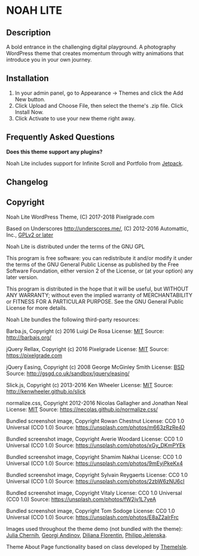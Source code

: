 # NOAH LITE

## Description

A bold entrance in the challenging digital playground. A photography WordPress theme that creates momentum through witty animations that introduce you in your own journey.

## Installation

1. In your admin panel, go to Appearance -> Themes and click the Add New button.
2. Click Upload and Choose File, then select the theme's .zip file. Click Install Now.
3. Click Activate to use your new theme right away.

## Frequently Asked Questions

**Does this theme support any plugins?**

Noah Lite includes support for Infinite Scroll and Portfolio from [Jetpack](https://refer.wordpress.com/r/280/jetpack/).

## Changelog

## Copyright

Noah Lite WordPress Theme, (C) 2017-2018 Pixelgrade.com

Based on Underscores http://underscores.me/, (C) 2012-2016 Automattic, Inc., [GPLv2 or later](https://www.gnu.org/licenses/gpl-2.0.html)

Noah Lite is distributed under the terms of the GNU GPL

This program is free software: you can redistribute it and/or modify
it under the terms of the GNU General Public License as published by
the Free Software Foundation, either version 2 of the License, or
(at your option) any later version.

This program is distributed in the hope that it will be useful,
but WITHOUT ANY WARRANTY; without even the implied warranty of
MERCHANTABILITY or FITNESS FOR A PARTICULAR PURPOSE. See the
GNU General Public License for more details.

Noah Lite bundles the following third-party resources:

Barba.js, Copyright (c) 2016 Luigi De Rosa
License: [MIT](http://opensource.org/licenses/MIT)
Source: http://barbajs.org/

jQuery Rellax, Copyright (c) 2016 Pixelgrade
License: [MIT](http://opensource.org/licenses/MIT)
Source: https://pixelgrade.com

jQuery Easing, Copyright (c) 2008 George McGinley Smith
License: [BSD](https://raw.github.com/gdsmith/jquery-easing/master/LICENSE)
Source: http://gsgd.co.uk/sandbox/jquery/easing/

Slick.js, Copyright (c) 2013-2016 Ken Wheeler
License: [MIT](http://opensource.org/licenses/MIT)
Source: http://kenwheeler.github.io/slick

normalize.css, Copyright 2012-2016 Nicolas Gallagher and Jonathan Neal
License: [MIT](http://opensource.org/licenses/MIT)
Source: https://necolas.github.io/normalize.css/

Bundled screenshot image, Copyright Rowan Chestnut
License: CC0 1.0 Universal (CC0 1.0)
Source: https://unsplash.com/photos/m663zRzRe40

Bundled screenshot image, Copyright Averie Woodard
License: CC0 1.0 Universal (CC0 1.0)
Source: https://unsplash.com/photos/xGy_DKmPYEk

Bundled screenshot image, Copyright Shamim Nakhai
License: CC0 1.0 Universal (CC0 1.0)
Source: https://unsplash.com/photos/9mEyjPkeKx4

Bundled screenshot image, Copyright Sylvain Reygaerts
License: CC0 1.0 Universal (CC0 1.0)
Source: https://unsplash.com/photos/2zbW6zNU6cI

Bundled screenshot image, Copyright Vitaly
License: CC0 1.0 Universal (CC0 1.0)
Source: https://unsplash.com/photos/fW2jv1L7yeA

Bundled screenshot image, Copyright Tom Sodoge
License: CC0 1.0 Universal (CC0 1.0)
Source: https://unsplash.com/photos/E8aZ2aIrFrc

Images used throughout the theme demo (not bundled with the theme): [Julia Chernih](https://www.behance.net/JuliaChe), [Georgi Andinov](http://www.andinov.com/), [Diliana Florentin](https://www.behance.net/dilianaflorentin), [Philipp Jelenska](http://philippjelenska.com/).

Theme About Page functionality based on class developed by [ThemeIsle](https://themeisle.com/).
